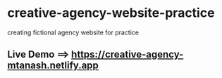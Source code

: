 # creative-agency-website-practice
creating fictional agency website for practice
## Live Demo ==> https://creative-agency-mtanash.netlify.app
